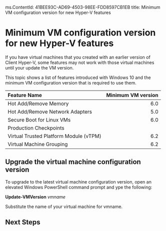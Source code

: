 ms.ContentId: 41BEE93C-AD69-4503-98EE-FDD8597CB1EB
title: Minimum VM configuration version for new Hyper-V features

# Minimum VM configuration version for new Hyper-V features #

If you have virtual machines that you created with an earlier version of Client Hyper-V, some features may not work with those virtual machines until your update the VM version.

This topic shows a list of features introduced with Windows 10 and the minimum VM configuration version that is required to use them.

| Feature Name                           | Minimum VM version |
| :------------------------------------- | -----------------: |
| Hot Add/Remove Memory                  |                6.0 |
| Hot Add/Remove Network Adapters        |                5.0 |
| Secure Boot for Linux VMs              |                6.0 |
| Production Checkpoints                 |                    |
| Virtual Trusted Platform Module (vTPM) |                6.2 |
| Virtual Machine Grouping               |                6.2 |

## Upgrade the virtual machine configuration version
To upgrade to the latest virtual machine configuration version, open an elevated Windows PowerShell command prompt and ype the following:

**Update-VMVersion** *vmname*   

Substitute the name of your virtual machine for vmname.

## Next Steps ##


